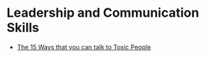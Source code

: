 # Leadership and Communication Skills

- [The 15 Ways that you can talk to Toxic People](./15-ways-that-you-can-talk-to-toxic-people)
